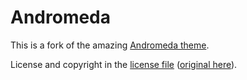 # Andromeda

This is a fork of the amazing [Andromeda theme](https://github.com/EliverLara/Andromeda).

License and copyright in the [license file](./LICENSE.txt) ([original here](https://github.com/EliverLara/Andromeda/blob/af9d7f8337c355652f6c4c300aae10b15fabdc7b/LICENSE.md)).
